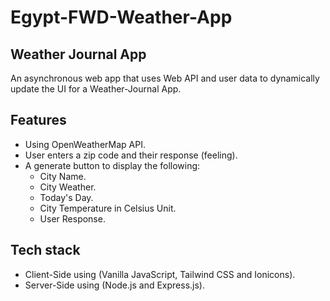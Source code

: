 # Egypt-FWD-Weather-App

## Weather Journal App

An asynchronous web app that uses Web API and user data to dynamically update the UI for a Weather-Journal App.

## Features

- Using OpenWeatherMap API.
- User enters a zip code and their response (feeling).
- A generate button to display the following:
  - City Name.
  - City Weather.
  - Today's Day.
  - City Temperature in Celsius Unit.
  - User Response.

## Tech stack

- Client-Side using (Vanilla JavaScript, Tailwind CSS and Ionicons).
- Server-Side using (Node.js and Express.js).

